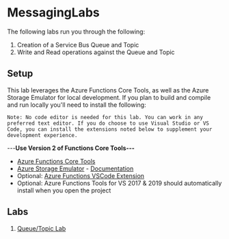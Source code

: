 # MessagingLabs
The following labs run you through the following:

1) Creation of a Service Bus Queue and Topic
1) Write and Read operations against the Queue and Topic


## Setup
This lab leverages the Azure Functions Core Tools, as well as the Azure Storage Emulator for local development. If you plan to build and compile and run locally you'll need to install the following:

```
Note: No code editor is needed for this lab. You can work in any preferred text editor. If you do choose to use Visual Studio or VS Code, you can install the extensions noted below to supplement your development experience.
```
---**Use Version 2 of Functions Core Tools---**
* [Azure Functions Core Tools](https://github.com/Azure/azure-functions-core-tools/blob/dev/README.md)
* [Azure Storage Emulator](https://go.microsoft.com/fwlink/?LinkId=717179&clcid=0x409) - [Documentation](https://docs.microsoft.com/en-us/azure/storage/common/storage-use-emulator)
* Optional: [Azure Functions VSCode Extension](https://code.visualstudio.com/tutorials/functions-extension/getting-started)
* Optional: Azure Functions Tools for VS 2017 & 2019 should automatically install when you open the project

## Labs
1) [Queue/Topic Lab](./src/queue-topic-lab.md)
